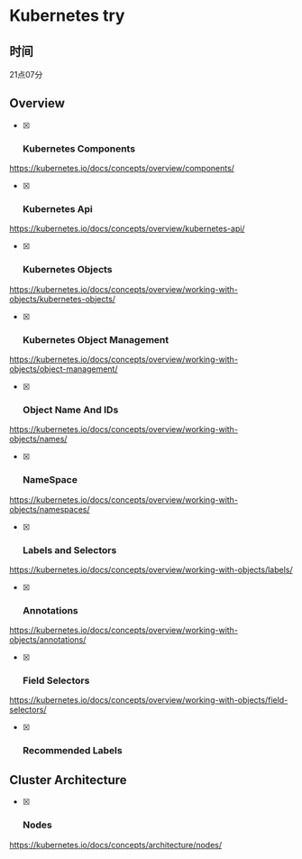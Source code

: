 # Kubernetes try

## 时间

21点07分

## Overview

- [x] ### Kubernetes Components

https://kubernetes.io/docs/concepts/overview/components/

- [x] ### Kubernetes Api

https://kubernetes.io/docs/concepts/overview/kubernetes-api/

- [x] ### Kubernetes Objects

https://kubernetes.io/docs/concepts/overview/working-with-objects/kubernetes-objects/

- [x] ### Kubernetes Object Management

https://kubernetes.io/docs/concepts/overview/working-with-objects/object-management/

- [x] ### Object Name And IDs

https://kubernetes.io/docs/concepts/overview/working-with-objects/names/

- [x] ### NameSpace

https://kubernetes.io/docs/concepts/overview/working-with-objects/namespaces/

- [x] ### Labels and Selectors

https://kubernetes.io/docs/concepts/overview/working-with-objects/labels/

- [x] ### Annotations

https://kubernetes.io/docs/concepts/overview/working-with-objects/annotations/

- [x] ### Field Selectors

https://kubernetes.io/docs/concepts/overview/working-with-objects/field-selectors/

- [x] ### Recommended Labels

## Cluster Architecture

- [x] ### Nodes

https://kubernetes.io/docs/concepts/architecture/nodes/